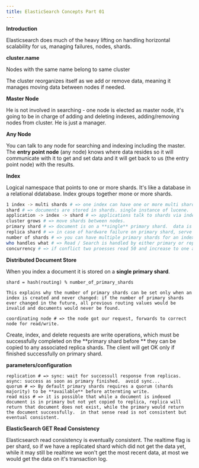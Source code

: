 ```yaml
---
title: ElasticSearch Concepts Part 01
---
```

**Introduction**

Elasticsearch does much of the heavy lifting on handling horizontal scalability for us, managing failures, nodes, shards.  

**cluster.name**

Nodes with the same name belong to same cluster

The cluster reorganizes itself as we add or remove data, meaning it manages moving data between nodes if needed.

**Master Node**

He is not involved in searching - one node is elected as master node, it's going to be in charge of adding and deleting indexes, adding/removing nodes from cluster.  He is just a manager.

**Any Node**

You can talk to any node for searching and indexing including the master.  The **entry point node** (any node) knows where data resides so it will communicate with it to get and set data and it will get back to us (the entry point node) with the results.

**Index**

Logical namespace that points to one or more shards.  It's like a database in a relational ddatabase.  Index groups together mone or more shards.

```bash
1 index -> multi shards # => one index can have one or more multi shards it's like a database.
shard # => documents are stored in shards. single instance of lucene.  a complete search engine in it's own right.
application -> index -> shard # => applications talk to shards via indexes which are logical namespaces pointers to shards.
cluster grows # => move shards between nodes.
primary shard # => document is on a **single** primary shard.  data is only on one primary shard.
replica shard # => in case of hardware failure on primary shard, serve read requests (read/get).
number of shards # => you can have multiple primary shards for an index.
who handles what # => Read / Search is handled by either primary or replica, the more copies the higher the throughput.
concurrency # => if conflict two proesses read 50 and increase to one and store we can end up with 51 and not 52. elasticsearch is using optimistic concurrency control (versioning).
```

**Distributed Document Store**

When you index a document it is stored on a **single primary shard**.

```shard = hash(routing) % number_of_primary_shards```

```
This explains why the number of primary shards can be set only when an index is created and never changed: if the number of primary shards ever changed in the future, all previous routing values would be invalid and documents would never be found.
```

```
coordinating node # => the node got our request, forwards to correct node for read/write.
```

Create, index, and delete requests are write operations, which must be successfully completed on the **primary shard before ** they can be copied to any associated replica shards.  The client will get OK only if finished successfully on primary shard.

**parameters/configuration**

```
replication # => sync: wait for successull response from replicas.  async: success as soon as primary finished.  avoid sync...
quorum # => By default primary shards requires a quorum (shards majority) to be **available** before attermting write.
read miss # => it is possible that while a document is indexed document is in primary but not yet copied to replica, replica will return that document does not exist, while the primary would return the document successfully.  in that sense read is not consistent but eventual consistent.
```

**ElasticSearch GET Read Consistency**

Elasticsearch read consistency is eventually consistent.  The realtime flag is per shard, so if we have a replicated shard which did not get the data yet, while it may still be realtime we won't get the most recent data, at most we would get the data on it's transaction log.

